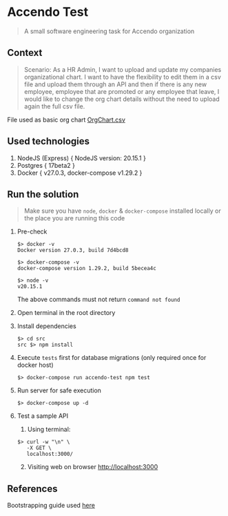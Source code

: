 # Accendo Test
> A small software engineering task for Accendo organization


## Context
> Scenario:
> As a HR Admin, I want to upload and update my companies organizational chart. I
> want to have the flexibility to edit them in a csv file and upload them through an API
> and then if there is any new employee, employee that are promoted or any employee
> that leave, I would like to change the org chart details without the need to upload again
> the full csv file.

File used as basic org chart [OrgChart.csv](./resources/org-chart.csv)

## Used technologies

1. NodeJS (Express) { NodeJS version: 20.15.1 }
2. Postgres { 17beta2 }
3. Docker { v27.0.3, docker-compose v1.29.2 }

## Run the solution
> Make sure you have `node`, `docker` & `docker-compose` installed locally or the place you are running this code


1. Pre-check
    ```shell
    $> docker -v
    Docker version 27.0.3, build 7d4bcd8
    ```

    ```shell
    $> docker-compose -v
    docker-compose version 1.29.2, build 5becea4c
    ```

    ```shell
    $> node -v
    v20.15.1
    ```

    The above commands  must not return `command not found`

2. Open terminal in the root directory
3. Install dependencies
    ```shell
    $> cd src
    src $> npm install
    ```
4. Execute `tests` first for database migrations (only required once for docker host)
    ```shell
    $> docker-compose run accendo-test npm test
    ```
5. Run server for safe execution
    ```shell
    $> docker-compose up -d
    ```
6. Test a sample API
    1. Using terminal:
    ```shell
    $> curl -w "\n" \
       -X GET \
       localhost:3000/
    ```
    2. Visiting web on browser
    [http://localhost:3000](http://localhost:3000/)


## References
Bootstrapping guide used [here](https://semaphoreci.com/community/tutorials/dockerizing-a-node-js-web-application)